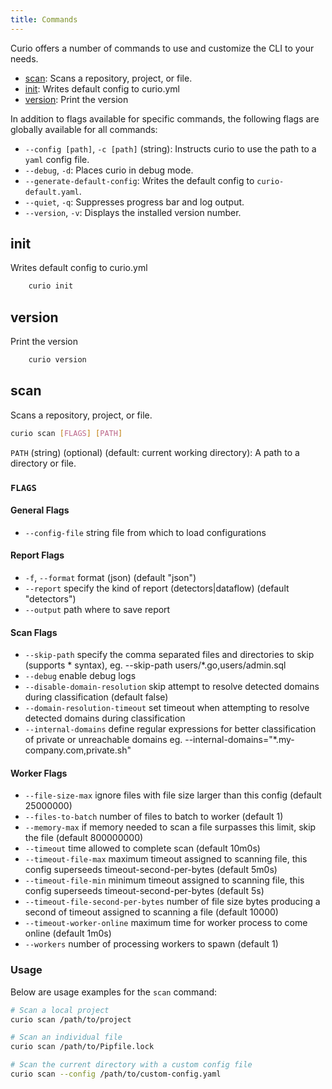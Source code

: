 ```yaml
---
title: Commands
---
```


Curio offers a number of commands to use and customize the CLI to your needs.

- [scan](#scan): Scans a repository, project, or file.
- [init](#init): Writes default config to curio.yml
- [version](#version): Print the version

In addition to flags available for specific commands, the following flags are globally available for all commands:

- `--config [path]`, `-c [path]` (string): Instructs curio to use the path to a `yaml` config file.
- `--debug`, `-d`: Places curio in debug mode.
- `--generate-default-config`: Writes the default config to `curio-default.yaml`.
- `--quiet`, `-q`: Suppresses progress bar and log output.
- `--version`, `-v`: Displays the installed version number.

## init

Writes default config to curio.yml

```bash
    curio init
```

## version

Print the version

```bash
    curio version
```

## scan

Scans a repository, project, or file.

```bash
curio scan [FLAGS] [PATH]
```

`PATH` (string) (optional) (default: current working directory): A path to a directory or file.

### `FLAGS`

#### General Flags

- `--config-file` string file from which to load configurations

#### Report Flags

- `-f`, `--format` format (json) (default "json")
- `--report` specify the kind of report (detectors|dataflow) (default "detectors")
- `--output` path where to save report

#### Scan Flags

- `--skip-path` specify the comma separated files and directories to skip (supports \* syntax), eg. --skip-path users/\*.go,users/admin.sql
- `--debug` enable debug logs
- `--disable-domain-resolution` skip attempt to resolve detected domains during classification (default false)
- `--domain-resolution-timeout` set timeout when attempting to resolve detected domains during classification
- `--internal-domains` define regular expressions for better classification of private or unreachable domains eg. --internal-domains="\*.my-company.com,private.sh"

#### Worker Flags

- `--file-size-max` ignore files with file size larger than this config (default 25000000)
- `--files-to-batch` number of files to batch to worker (default 1)
- `--memory-max` if memory needed to scan a file surpasses this limit, skip the file (default 800000000)
- `--timeout` time allowed to complete scan (default 10m0s)
- `--timeout-file-max` maximum timeout assigned to scanning file, this config superseeds timeout-second-per-bytes (default 5m0s)
- `--timeout-file-min` minimum timeout assigned to scanning file, this config superseeds timeout-second-per-bytes (default 5s)
- `--timeout-file-second-per-bytes` number of file size bytes producing a second of timeout assigned to scanning a file (default 10000)
- `--timeout-worker-online` maximum time for worker process to come online (default 1m0s)
- `--workers` number of processing workers to spawn (default 1)

### Usage

Below are usage examples for the `scan` command:

```bash
# Scan a local project
curio scan /path/to/project

# Scan an individual file
curio scan /path/to/Pipfile.lock

# Scan the current directory with a custom config file
curio scan --config /path/to/custom-config.yaml
```
